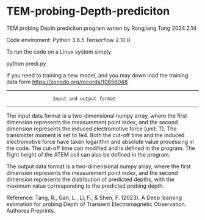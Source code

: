 # TEM-probing-Depth-prediciton

TEM probing Depth prediciton program writen by Rongjiang Tang 2024.2.14

Code enviroment:
Python 3.8.5
Tensorflow 2.10.0


To run the code on a Linux system simply

python predi.py


If you need to training a new model, and you may down load the training data form https://zenodo.org/records/10656048
************************************************************************
                     Input and output format     
************************************************************************

The input data format is a two-dimensional numpy array, where the first dimension represents the measurement point index, 
and the second dimension represents the induced electromotive force (unit: T). The transmitter moment is set to 1e4.
Both the cut-off time and the induced electromotive force have taken logarithm and absolute value processing in the code. 
The cut-off time can modified and is defined in the program. The flight height of the ATEM coil can also be defined in the program.


The output data format is a two-dimensional numpy array, where the first dimension represents the measurement point index, 
and the second dimension represents the distribution of predicted depths, with the maximum value corresponding to the predicted probing depth.


Reference:
Tang, R., Gan, L., Li, F., & Shen, F. (2023). A Deep learning estimation for probing Depth of Transient Electromagnetic Observation. Authorea Preprints.
